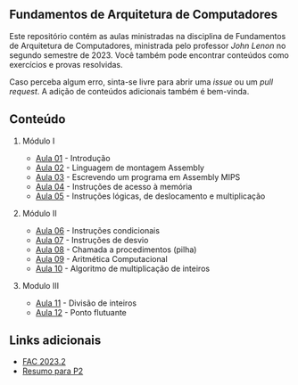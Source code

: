 ## Fundamentos de Arquitetura de Computadores

Este repositório contém as aulas ministradas na disciplina de Fundamentos de Arquitetura de Computadores, ministrada pelo professor *John Lenon* no segundo semestre de 2023. Você também pode encontrar conteúdos como exercícios e provas resolvidas.

Caso perceba algum erro, sinta-se livre para abrir uma *issue* ou um *pull request*. A adição de conteúdos adicionais também é bem-vinda.

## Conteúdo

1. Módulo I
    - [Aula 01](aulas/aula01/notes.md) - Introdução
    - [Aula 02](aulas/aula02/notes.md) - Linguagem de montagem Assembly
    - [Aula 03](aulas/aula03/notes.md) - Escrevendo um programa em Assembly MIPS
    - [Aula 04](aulas/aula04/notes.md) - Instruções de acesso à memória
    - [Aula 05](aulas/aula05/notes.md) - Instruções lógicas, de deslocamento e multiplicação

2. Módulo II
    - [Aula 06](aulas/aula06/notes.md) - Instruções condicionais
    - [Aula 07](aulas/aula07/notes.md) - Instruções de desvio
    - [Aula 08](aulas/aula08/notes.md) - Chamada a procedimentos (pilha)
    - [Aula 09](aulas/aula09/notes.md) - Aritmética Computacional
    - [Aula 10](aulas/aula10/notes.md) - Algoritmo de multiplicação de inteiros

3. Modulo III
    - [Aula 11](aulas/aula11/notes.md) - Divisão de inteiros
    - [Aula 12](aulas/aula12/notes.md) - Ponto flutuante
     
## Links adicionais
- [FAC 2023.2](https://bobfacul.notion.site/FAC-2023-2-353cfca0cb2f46ffb582119ece234fa4)
- [Resumo para P2](https://lyrical-bush-3b9.notion.site/Resumo-para-P2-FAC-7d0fc88f5f384bada5023d01e84c12f5)